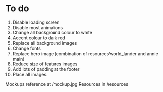 # To do
1. Disable loading screen
2. Disable most animations
3. Change all background colour to white
4. Accent colour to dark red
5. Replace all background images
6. Change fonts
7. Replace hero image (combination of resources/world_lander and annie main)
8. Reduce size of features images
9. Add lots of padding at the footer 
10. Place all images.

Mockups reference at /mockup.jpg
Resources in /resources